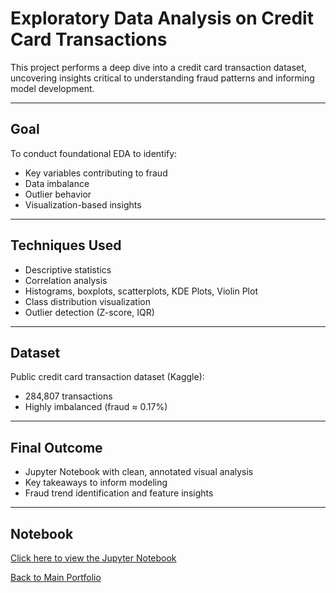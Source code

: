 # Exploratory Data Analysis on Credit Card Transactions

This project performs a deep dive into a credit card transaction dataset, uncovering insights critical to understanding fraud patterns and informing model development.

---

## Goal

To conduct foundational EDA to identify:
- Key variables contributing to fraud
- Data imbalance
- Outlier behavior
- Visualization-based insights

---

## Techniques Used

- Descriptive statistics
- Correlation analysis
- Histograms, boxplots, scatterplots, KDE Plots, Violin Plot
- Class distribution visualization
- Outlier detection (Z-score, IQR)

---

## Dataset

Public credit card transaction dataset (Kaggle):
- 284,807 transactions
- Highly imbalanced (fraud ≈ 0.17%)

---

## Final Outcome

- Jupyter Notebook with clean, annotated visual analysis
- Key takeaways to inform modeling
- Fraud trend identification and feature insights

---
## Notebook

[Click here to view the Jupyter Notebook](./FraudDetection_EDA.ipynb)


 [Back to Main Portfolio](../README.md)
